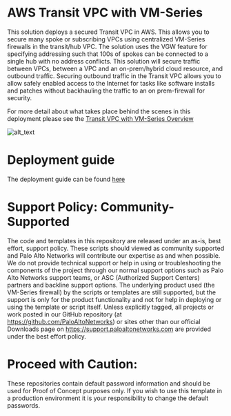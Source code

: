 # AWS Transit VPC with VM-Series

This solution deploys a secured Transit VPC in AWS.  This allows you to secure many spoke or subscribing VPCs using centralized VM-Series firewalls in the transit/hub VPC.  The solution uses the VGW feature for specifying  addressing such that 100s of spokes can be connected to a single hub with no address conflicts.  This solution will secure traffic between VPCs, between a VPC and an on-prem/hybrid cloud resource, and outbound traffic.  Securing outbound traffic in the Transit VPC allows you to allow safely enabled access to the Internet for tasks like software installs and patches without backhauling the traffic to an on prem-firewall for security.

For more detail about what takes place behind the scenes in this deployment please see the [Transit VPC with VM-Series Overview](https://github.com/PaloAltoNetworks/aws-transit-vpc/blob/master/documentation/solution_overview.md)

![alt_text](documentation/images/topology.png "topology")

# Deployment guide
The deployment guide can be found [here](https://github.com/PaloAltoNetworks/aws-transit-vpc/blob/master/documentation/AWS_Transit_VPC_deployment_guide.pdf)

# Support Policy: Community-Supported
The code and templates in this repository are released under an as-is, best effort, support policy. These scripts should viewed as community supported and Palo Alto Networks will contribute our expertise as and when possible. We do not provide technical support or help in using or troubleshooting the components of the project through our normal support options such as Palo Alto Networks support teams, or ASC (Authorized Support Centers) partners and backline support options. The underlying product used (the VM-Series firewall) by the scripts or templates are still supported, but the support is only for the product functionality and not for help in deploying or using the template or script itself. Unless explicitly tagged, all projects or work posted in our GitHub repository (at https://github.com/PaloAltoNetworks) or sites other than our official Downloads page on https://support.paloaltonetworks.com are provided under the best effort policy.

# Proceed with Caution: 
These repositories contain default password information and should be used for Proof of Concept purposes only. If you wish to use this template in a production environment it is your responsibility to change the default passwords. 